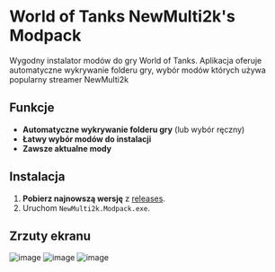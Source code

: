 # World of Tanks NewMulti2k's Modpack

Wygodny instalator modów do gry World of Tanks. Aplikacja oferuje automatyczne wykrywanie folderu gry, wybór modów których używa popularny streamer NewMulti2k

## Funkcje

- **Automatyczne wykrywanie folderu gry** (lub wybór ręczny)
- **Łatwy wybór modów do instalacji**
- **Zawsze aktualne mody**

## Instalacja

1. **Pobierz najnowszą wersję** z [releases](https://github.com/Vretu-Dev/Modpack/releases/latest/).
2. Uruchom `NewMulti2k.Modpack.exe`.

## Zrzuty ekranu
![image](https://github.com/user-attachments/assets/817403c7-9bb9-4ae5-ba87-44d9033f055f)
![image](https://github.com/user-attachments/assets/2b51e7c6-e916-4471-956d-aded7032dc3b)
![image](https://github.com/user-attachments/assets/d55b2de8-6b4b-4df4-84f5-f1cab3afc968)
